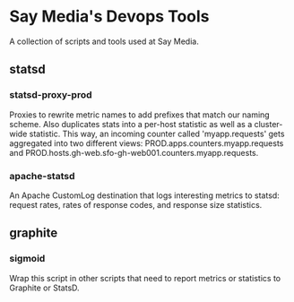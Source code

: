 # Say Media's Devops Tools

A collection of scripts and tools used at Say Media.

## statsd

### statsd-proxy-prod

Proxies to rewrite metric names to add prefixes that match our naming scheme. Also duplicates stats into a per-host statistic as well as a cluster-wide statistic. This way, an incoming counter called 'myapp.requests' gets aggregated into two different views: PROD.apps.counters.myapp.requests and PROD.hosts.gh-web.sfo-gh-web001.counters.myapp.requests.

### apache-statsd

An Apache CustomLog destination that logs interesting metrics to statsd: request rates, rates of response codes, and response size statistics.

## graphite

### sigmoid

Wrap this script in other scripts that need to report metrics or statistics to Graphite or StatsD.
